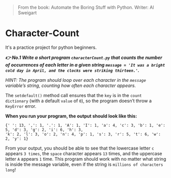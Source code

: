>From the book: Automate the Boring Stuff with Python. Writer: Al Sweigart

# Character-Count

It's a practice project for python beginners.

***👉 No.1 Write a short program `characterCount.py` that counts the number of occurrences of each letter in a given string `message = 'It was a bright cold day in April, and the clocks were striking thirteen.'`.***

*HINT: The program should loop over each character in the `message` variable’s string, counting how often each character appears.*
 
The `setdefault()` method call ensures that the `key` is in the `count dictionary` (with a default `value` of `0`), so the program doesn’t throw a `KeyError` error.

**When you run your program, the output should look like this:**
```
{' ': 13, ',': 1, '.': 1, 'A': 1, 'I': 1, 'a': 4, 'c': 3, 'b': 1, 'e': 5, 'd': 3, 'g': 2, 'i': 6, 'h': 3, 
'k': 2, 'l': 3, 'o': 2, 'n': 4, 'p': 1, 's': 3, 'r': 5, 't': 6, 'w': 2, 'y': 1}
```

From your output, you should be able to see that the lowercase letter `c` appears `3 times`, the `space` character appears `13` times, and the uppercase letter `A` appears `1` time. This program should work with no matter what string is inside the message variable, even if the string is `millions of characters long`!


